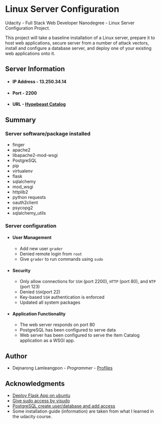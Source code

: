 # Linux Server Configuration

Udacity - Full Stack Web Developer Nanodegree - Linux Server Configuration Project.

This project will take a baseline installation of a Linux server, prepare it to host web applications, secure server from a number of attack vectors, install and configure a database server, and deploy one of your existing web applications onto it.

## Server Information
* #### IP Address - 13.250.34.14
* #### Port - 2200
* #### URL - [Hypebeast Catalog](http://ec2-13-250-34-14.ap-southeast-1.compute.amazonaws.com)


## Summary
### Server software/package installed
* finger
* apache2
* libapache2-mod-wsgi
* PostgreSQL
* pip
* virtualenv
* flask
* sqlalchemy
* mod_wsgi
* httplib2
* python requests
* oauth2client
* psycopg2
* sqlalchemy_utils
### Server configuration
* #### User Management
    * Add new user `grader`
    * Denied remote login from `root`
    * Give `grader` to run commands using `sudo`
* #### Security
    * Only allow connections for `SSH` (port 2200), `HTTP` (port 80), and `NTP` (port 123)
    * Denied `SSH`(port 22) 
    * Key-based `SSH` authentication is enforced
    * Updated all system packages
* #### Application Functionality
    * The web server responds on port 80
    * PostgreSQL has been configured to serve data
    * Web server has been configured to serve the Item Catalog application as a WSGI app.
## Author
* Dejnarong Lamleangpon - _Programmer_ - [Profiles](https://github.com/Dejnarong)
## Acknowledgments
* [Deploy Flask App on ubuntu](https://devops.profitbricks.com/tutorials/deploy-a-flask-application-on-ubuntu-1404/)
* [Give sudo access by visudo](https://www.computerhope.com/unix/visudo.htm)
* [PostgreSQL create user/database and add access](https://medium.com/coding-blocks/creating-user-database-and-adding-access-on-postgresql-8bfcd2f4a91e)
* Some installation guide (information) are taken from what I learned in the udacity course.
